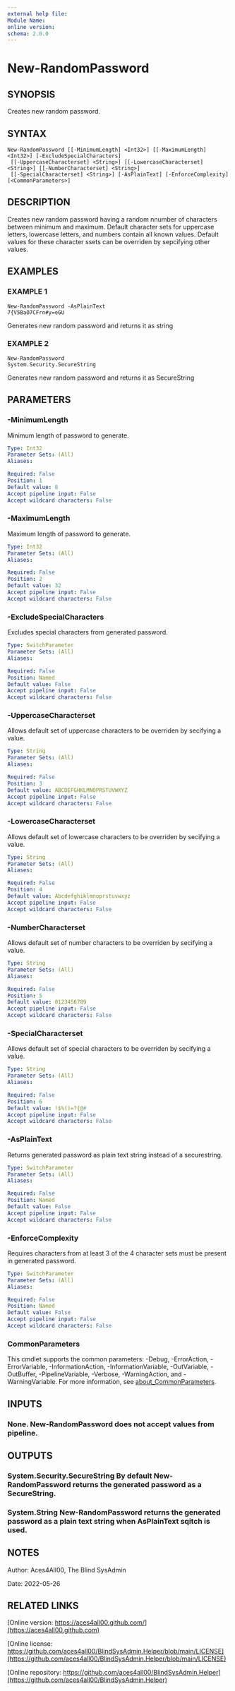 ```yaml
---
external help file:
Module Name:
online version:
schema: 2.0.0
---
```


# New-RandomPassword

## SYNOPSIS
Creates new random password.

## SYNTAX

```
New-RandomPassword [[-MinimumLength] <Int32>] [[-MaximumLength] <Int32>] [-ExcludeSpecialCharacters]
 [[-UppercaseCharacterset] <String>] [[-LowercaseCharacterset] <String>] [[-NumberCharacterset] <String>]
 [[-SpecialCharacterset] <String>] [-AsPlainText] [-EnforceComplexity] [<CommonParameters>]
```

## DESCRIPTION
Creates new random password having a random nnumber of characters between minimum and maximum.
Default character sets for uppercase letters, lowercase letters, and numbers contain all known values.
Default values for these character ssets can be overriden by sepcifying other values.

## EXAMPLES

### EXAMPLE 1
```
New-RandomPassword -AsPlainText
7{V5BaO7CFrn#y=eGU
```

Generates new random password and returns it as string

### EXAMPLE 2
```
New-RandomPassword
System.Security.SecureString
```

Generates new random password and returns it as SecureString

## PARAMETERS

### -MinimumLength
Minimum length of password to generate.

```yaml
Type: Int32
Parameter Sets: (All)
Aliases:

Required: False
Position: 1
Default value: 8
Accept pipeline input: False
Accept wildcard characters: False
```

### -MaximumLength
Maximum length of password to generate.

```yaml
Type: Int32
Parameter Sets: (All)
Aliases:

Required: False
Position: 2
Default value: 32
Accept pipeline input: False
Accept wildcard characters: False
```

### -ExcludeSpecialCharacters
Excludes special characters from generated password.

```yaml
Type: SwitchParameter
Parameter Sets: (All)
Aliases:

Required: False
Position: Named
Default value: False
Accept pipeline input: False
Accept wildcard characters: False
```

### -UppercaseCharacterset
Allows default set of uppercase characters to be overriden by secifying a value.

```yaml
Type: String
Parameter Sets: (All)
Aliases:

Required: False
Position: 3
Default value: ABCDEFGHKLMNOPRSTUVWXYZ
Accept pipeline input: False
Accept wildcard characters: False
```

### -LowercaseCharacterset
Allows default set of lowercase characters to be overriden by secifying a value.

```yaml
Type: String
Parameter Sets: (All)
Aliases:

Required: False
Position: 4
Default value: Abcdefghiklmnoprstuvwxyz
Accept pipeline input: False
Accept wildcard characters: False
```

### -NumberCharacterset
Allows default set of number characters to be overriden by secifying a value.

```yaml
Type: String
Parameter Sets: (All)
Aliases:

Required: False
Position: 5
Default value: 0123456789
Accept pipeline input: False
Accept wildcard characters: False
```

### -SpecialCharacterset
Allows default set of special characters to be overriden by secifying a value.

```yaml
Type: String
Parameter Sets: (All)
Aliases:

Required: False
Position: 6
Default value: !$%()=?{@#
Accept pipeline input: False
Accept wildcard characters: False
```

### -AsPlainText
Returns generated password as plain text string instead of a securestring.

```yaml
Type: SwitchParameter
Parameter Sets: (All)
Aliases:

Required: False
Position: Named
Default value: False
Accept pipeline input: False
Accept wildcard characters: False
```

### -EnforceComplexity
Requires characters from at least 3 of the 4 character sets must be present in generated password.

```yaml
Type: SwitchParameter
Parameter Sets: (All)
Aliases:

Required: False
Position: Named
Default value: False
Accept pipeline input: False
Accept wildcard characters: False
```

### CommonParameters
This cmdlet supports the common parameters: -Debug, -ErrorAction, -ErrorVariable, -InformationAction, -InformationVariable, -OutVariable, -OutBuffer, -PipelineVariable, -Verbose, -WarningAction, and -WarningVariable. For more information, see [about_CommonParameters](http://go.microsoft.com/fwlink/?LinkID=113216).

## INPUTS

### None. New-RandomPassword does not accept values from pipeline.
## OUTPUTS

### System.Security.SecureString By default New-RandomPassword returns the generated password as a SecureString.
### System.String New-RandomPassword returns the generated password as a plain text string when AsPlainText sqitch is used.
## NOTES
Author: Aces4All00, The Blind SysAdmin

Date:   2022-05-26

## RELATED LINKS

[Online version: https://aces4all00.github.com/](https://aces4all00.github.com)

[Online license: https://github.com/aces4all00/BlindSysAdmin.Helper/blob/main/LICENSE](https://github.com/aces4all00/BlindSysAdmin.Helper/blob/main/LICENSE)

[Online repository: https://github.com/aces4all00/BlindSysAdmin.Helper](https://github.com/aces4all00/BlindSysAdmin.Helper)

